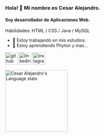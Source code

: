 ### Hola! 🧐 Mi nombre es Cesar Alejandro. 
#### Soy desarrollador de Aplicaciones Web.

Habilidades: HTML / CSS / Java / MySQL

- 🔭 Estoy trabajando en mis estudios. 
- 🌱 Estoy aprendiendo Phyton y mas... 

[<img src='https://user-images.githubusercontent.com/112773974/190139201-09cd5179-a069-4f32-8240-5c87067f1e25.png' alt='github' height='40'>](https://github.com/cesardro)  [<img src='https://user-images.githubusercontent.com/112773974/190138658-3bf257cb-bc2c-4c8b-8457-9f0133861234.png' alt='linkedin' height='40'>](https://www.linkedin.com/in/cesardrosolano/)  [<img src='https://user-images.githubusercontent.com/112773974/190138804-bfcf9c23-28df-4a6b-9a3f-d49520ee5966.png' alt='instagram' height='40'>](https://www.instagram.com/alejandrosolano98/)  

<div> 
<a href="https://github.com/anuraghazra/github-readme-stats">
<img height=200 src="https://github-readme-stats-nine-brown.vercel.app/api/top-langs/?username=cesardro&layout=compact&langs_count=10&hide_border=1&role=OWNER,COLLABORATOR&theme=react" alt="Cesar Alejandro's Language stats" />
</div>
